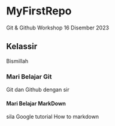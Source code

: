# MyFirstRepo
Git &amp; Github Workshop 16 Disember 2023

## Kelassir
Bismillah

### Mari Belajar Git 
Git  dan Github dengan sir

#### Mari Belajar MarkDown
sila Google tutorial How to markdown
